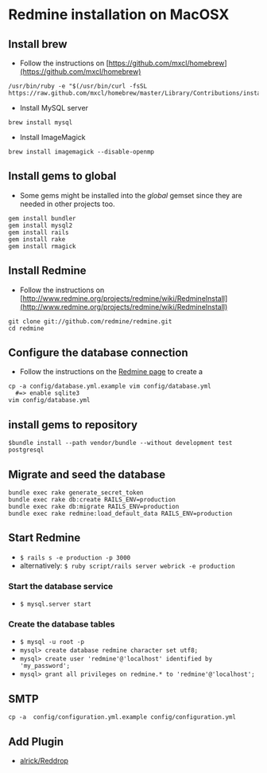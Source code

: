 # Redmine installation on MacOSX

## Install brew

- Follow the instructions on [https://github.com/mxcl/homebrew](https://github.com/mxcl/homebrew)
~~~
/usr/bin/ruby -e "$(/usr/bin/curl -fsSL https://raw.github.com/mxcl/homebrew/master/Library/Contributions/install_homebrew.rb)"
~~~
- Install MySQL server
~~~
brew install mysql
~~~
- Install ImageMagick
~~~
brew install imagemagick --disable-openmp
~~~

## Install gems to global

- Some gems might be installed into the *global* gemset since they are needed in other projects too.

~~~
gem install bundler
gem install mysql2
gem install rails
gem install rake
gem install rmagick
~~~

## Install Redmine

- Follow the instructions on [http://www.redmine.org/projects/redmine/wiki/RedmineInstall](http://www.redmine.org/projects/redmine/wiki/RedmineInstall)

~~~
git clone git://github.com/redmine/redmine.git
cd redmine
~~~

## Configure the database connection

- Follow the instructions on the [Redmine page](http://www.redmine.org/projects/redmine/wiki/RedmineInstall) to create a

~~~
cp -a config/database.yml.example vim config/database.yml
  #=> enable sqlite3
vim config/database.yml
~~~

## install gems to repository

~~~
$bundle install --path vendor/bundle --without development test postgresql
~~~

## Migrate and seed the database

~~~
bundle exec rake generate_secret_token
bundle exec rake db:create RAILS_ENV=production
bundle exec rake db:migrate RAILS_ENV=production
bundle exec rake redmine:load_default_data RAILS_ENV=production
~~~

## Start Redmine
- `$ rails s -e production -p 3000`
- alternatively: `$ ruby script/rails server webrick -e production`


### Start the database service
- `$ mysql.server start`

### Create the database tables
- `$ mysql -u root -p`
- `mysql> create database redmine character set utf8;`
- `mysql> create user 'redmine'@'localhost' identified by 'my_password';`
- `mysql> grant all privileges on redmine.* to 'redmine'@'localhost';`

## SMTP

~~~
cp -a  config/configuration.yml.example config/configuration.yml
~~~



## Add Plugin

- [alrick/Reddrop](https://github.com/alrick/Reddrop)

